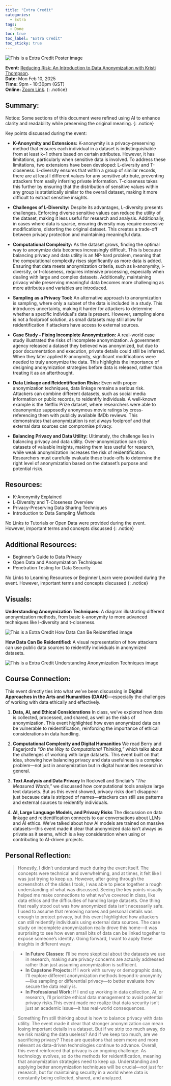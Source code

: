 ```yaml
---
title: "Extra Credit"
categories:
  - Extra
tags:
  - Done
toc: true
toc_label: "Extra Credit"
toc_sticky: true
---
```

![This is a Extra Credit Poster image](/assets/images/extra-credit/extra-credit-event.png "This is a Extra Credit Poster image.")

**Event:** [Reducing Risk: An Introduction to Data Anonymization with Kristi Thompson](https://nyu.libcal.com/event/13661742?f=h).
<br/>
**Date:** Mon Feb 10, 2025 
<br/>
**Time:** 9pm - 10:30pm (GST)
<br/>
**Online:** [Zoom Link](https://nyu.zoom.us/j/92900010001).
{: .notice}

## Summary:

Notice: Some sections of this document were refined using AI to enhance clarity and readability while preserving the original meaning.
{: .notice}

Key points discussed during the event:
* **K-Anonymity and Extensions:** K-anonymity is a privacy-preserving method that ensures each individual in a dataset is indistinguishable from at least k−1 others based on certain attributes. However, it has limitations, particularly when sensitive data is involved. To address these limitations, two extensions have been developed: L-diversity and T-closeness. L-diversity ensures that within a group of similar records, there are at least l different values for any sensitive attribute, preventing attackers from easily inferring private information. T-closeness takes this further by ensuring that the distribution of sensitive values within any group is statistically similar to the overall dataset, making it more difficult to extract sensitive insights.

* **Challenges of L-Diversity:** Despite its advantages, L-diversity presents challenges. Enforcing diverse sensitive values can reduce the utility of the dataset, making it less useful for research and analysis. Additionally, in cases where data is sparse, ensuring diversity may require excessive modifications, distorting the original dataset. This creates a trade-off between privacy protection and maintaining meaningful data.

* **Computational Complexity:** As the dataset grows, finding the optimal way to anonymize data becomes increasingly difficult. This is because balancing privacy and data utility is an NP-hard problem, meaning that the computational complexity rises significantly as more data is added. Ensuring that data meets anonymization criteria, such as k-anonymity, l-diversity, or t-closeness, requires intensive processing, especially when dealing with large and complex datasets. Additionally, maintaining privacy while preserving meaningful data becomes more challenging as more attributes and variables are introduced.

* **Sampling as a Privacy Tool:** An alternative approach to anonymization is sampling, where only a subset of the data is included in a study. This introduces uncertainty, making it harder for attackers to determine whether a specific individual's data is present. However, sampling alone is not a foolproof solution, as small datasets may still allow for reidentification if attackers have access to external sources.

* **Case Study - Fixing Incomplete Anonymization:** A real-world case study illustrated the risks of incomplete anonymization. A government agency released a dataset they believed was anonymized, but due to poor documentation and execution, private details could still be inferred. When they later applied K-anonymity, significant modifications were needed to truly anonymize the data. This highlights the importance of designing anonymization strategies before data is released, rather than treating it as an afterthought.

* **Data Linkage and Reidentification Risks:** Even with proper anonymization techniques, data linkage remains a serious risk. Attackers can combine different datasets, such as social media information or public records, to reidentify individuals. A well-known example is the Netflix Prize dataset, where researchers were able to deanonymize supposedly anonymous movie ratings by cross-referencing them with publicly available IMDb reviews. This demonstrates that anonymization is not always foolproof and that external data sources can compromise privacy.

* **Balancing Privacy and Data Utility:** Ultimately, the challenge lies in balancing privacy and data utility. Over-anonymization can strip datasets of valuable insights, making them less useful for research, while weak anonymization increases the risk of reidentification. Researchers must carefully evaluate these trade-offs to determine the right level of anonymization based on the dataset’s purpose and potential risks.

## Resources: 

* K-Anonymity Explained
* L-Diversity and T-Closeness Overview
* Privacy-Preserving Data Sharing Techniques
* Introduction to Data Sampling Methods

No Links to Tutorials or Open Data were provided during the event. However, important terms and concepts discussed
{: .notice}

## Additional Resources: 

* Beginner’s Guide to Data Privacy
* Open Data and Anonymization Techniques
* Penetration Testing for Data Security

No Links to Learning Resources or Beginner Learn were provided during the event. However, important terms and concepts discussed
{: .notice}

## Visuals: 

**Understanding Anonymization Techniques:** A diagram illustrating different anonymization methods, from basic k-anonymity to more advanced techniques like l-diversity and t-closeness.

![This is a Extra Credit How Data Can Be Reidentified image](/assets/images/extra-credit/extra-credit-howDataCanBeReidentified.png "This is a Extra Credit How Data Can Be Reidentified image.")

**How Data Can Be Reidentified:** A visual representation of how attackers can use public data sources to reidentify individuals in anonymized datasets.

![This is a Extra Credit Understanding Anonymization Techniques image](/assets/images/extra-credit/extra-credit-understandingAnonymizationTechniques.png "This is a Extra Credit Understanding Anonymization Techniques image.")

## Course Connection:

This event directly ties into what we’ve been discussing in **Digital Approaches in the Arts and Humanities (DAAH)**—especially the challenges of working with data ethically and effectively.

1. **Data, AI, and Ethical Considerations**
In class, we’ve explored how data is collected, processed, and shared, as well as the risks of anonymization. This event highlighted how even anonymized data can be vulnerable to reidentification, reinforcing the importance of ethical considerations in data handling.  

2. **Computational Complexity and Digital Humanities**
We read Berry and Fagerjord’s *“On the Way to Computational Thinking,”* which talks about the challenges of working with large datasets. This event built on that idea, showing how balancing privacy and data usefulness is a complex problem—not just in anonymization but in digital humanities research in general.

3. **Text Analysis and Data Privacy**
In Rockwell and Sinclair’s *“The Measured Words,”* we discussed how computational tools analyze large text datasets. But as this event showed, privacy risks don’t disappear just because data is stripped of names—attackers can still use patterns and external sources to reidentify individuals.

4. **AI, Large Language Models, and Privacy Risks**
The discussion on data linkage and reidentification connects to our conversations about LLMs and AI ethics. We’ve talked about how AI models are trained on massive datasets—this event made it clear that anonymized data isn’t always as private as it seems, which is a key consideration when using or contributing to AI-driven projects.

## Personal Reflection: 

> Honestly, I didn’t understand much during the event itself. The concepts were technical and overwhelming, and at times, it felt like I was just trying to keep up. However, after going through the screenshots of the slides I took, I was able to piece together a rough understanding of what was discussed. Seeing the key points visually helped me make connections to what we've covered in class, like data ethics and the difficulties of handling large datasets.
> One thing that really stood out was how anonymized data isn’t necessarily safe. I used to assume that removing names and personal details was enough to protect privacy, but this event highlighted how attackers can still reidentify individuals using external data sources. The case study on incomplete anonymization really drove this home—it was surprising to see how even small bits of data can be linked together to expose someone’s identity.
> Going forward, I want to apply these insights in different ways:

> * **In Future Classes:** I’ll be more skeptical about the datasets we use in research, making sure privacy concerns are actually addressed rather than just assuming anonymization is sufficient.
> * **In Capstone Projects:** If I work with survey or demographic data, I’ll explore different anonymization methods beyond k-anonymity—like sampling or differential privacy—to better evaluate how secure the data really is.
> * **In Professional Work:** If I end up working in data collection, AI, or research, I’ll prioritize ethical data management to avoid potential privacy risks.This event made me realize that data security isn’t just an academic issue—it has real-world consequences.

> Something I’m still thinking about is how to balance privacy with data utility. The event made it clear that stronger anonymization can mean losing important details in a dataset. But if we strip too much away, do we risk making the data useless? And if we keep too much, are we sacrificing privacy? These are questions that seem more and more relevant as data-driven technologies continue to advance.
> Overall, this event reinforced that privacy is an ongoing challenge. As technology evolves, so do the methods for reidentification, meaning that anonymization strategies need to keep up. Understanding and applying better anonymization techniques will be crucial—not just for research, but for maintaining security in a world where data is constantly being collected, shared, and analyzed.